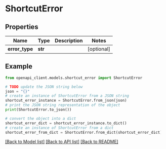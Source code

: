 # ShortcutError


## Properties

Name | Type | Description | Notes
------------ | ------------- | ------------- | -------------
**error_type** | **str** |  | [optional] 

## Example

```python
from openapi_client.models.shortcut_error import ShortcutError

# TODO update the JSON string below
json = "{}"
# create an instance of ShortcutError from a JSON string
shortcut_error_instance = ShortcutError.from_json(json)
# print the JSON string representation of the object
print(ShortcutError.to_json())

# convert the object into a dict
shortcut_error_dict = shortcut_error_instance.to_dict()
# create an instance of ShortcutError from a dict
shortcut_error_from_dict = ShortcutError.from_dict(shortcut_error_dict)
```
[[Back to Model list]](../README.md#documentation-for-models) [[Back to API list]](../README.md#documentation-for-api-endpoints) [[Back to README]](../README.md)



